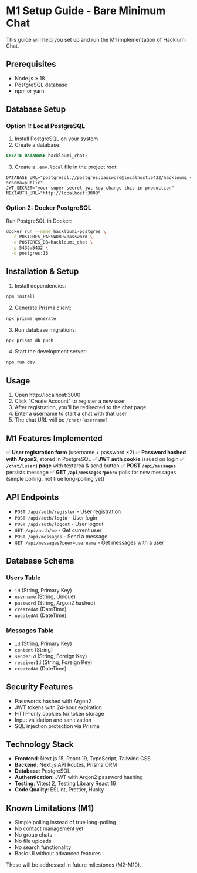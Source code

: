 # M1 Setup Guide - Bare Minimum Chat

This guide will help you set up and run the M1 implementation of Hacklumi Chat.

## Prerequisites

- Node.js ≥ 18
- PostgreSQL database
- npm or yarn

## Database Setup

### Option 1: Local PostgreSQL

1. Install PostgreSQL on your system
2. Create a database:
```sql
CREATE DATABASE hackloumi_chat;
```

3. Create a `.env.local` file in the project root:
```env
DATABASE_URL="postgresql://postgres:password@localhost:5432/hackloumi_chat?schema=public"
JWT_SECRET="your-super-secret-jwt-key-change-this-in-production"
NEXTAUTH_URL="http://localhost:3000"
```

### Option 2: Docker PostgreSQL

Run PostgreSQL in Docker:
```bash
docker run --name hackloumi-postgres \
  -e POSTGRES_PASSWORD=password \
  -e POSTGRES_DB=hackloumi_chat \
  -p 5432:5432 \
  -d postgres:16
```

## Installation & Setup

1. Install dependencies:
```bash
npm install
```

2. Generate Prisma client:
```bash
npx prisma generate
```

3. Run database migrations:
```bash
npx prisma db push
```

4. Start the development server:
```bash
npm run dev
```

## Usage

1. Open http://localhost:3000
2. Click "Create Account" to register a new user
3. After registration, you'll be redirected to the chat page
4. Enter a username to start a chat with that user
5. The chat URL will be `/chat/[username]`

## M1 Features Implemented

✅ **User registration form** (username + password ×2)
✅ **Password hashed with Argon2**, stored in PostgreSQL
✅ **JWT auth cookie** issued on login
✅ **`/chat/[user]` page** with textarea & send button
✅ **POST `/api/messages`** persists message
✅ **GET `/api/messages?peer=`** polls for new messages (simple polling, not true long-polling yet)

## API Endpoints

- `POST /api/auth/register` - User registration
- `POST /api/auth/login` - User login
- `POST /api/auth/logout` - User logout
- `GET /api/auth/me` - Get current user
- `POST /api/messages` - Send a message
- `GET /api/messages?peer=username` - Get messages with a user

## Database Schema

### Users Table
- `id` (String, Primary Key)
- `username` (String, Unique)
- `password` (String, Argon2 hashed)
- `createdAt` (DateTime)
- `updatedAt` (DateTime)

### Messages Table
- `id` (String, Primary Key)
- `content` (String)
- `senderId` (String, Foreign Key)
- `receiverId` (String, Foreign Key)
- `createdAt` (DateTime)

## Security Features

- Passwords hashed with Argon2
- JWT tokens with 24-hour expiration
- HTTP-only cookies for token storage
- Input validation and sanitization
- SQL injection protection via Prisma

## Technology Stack

- **Frontend**: Next.js 15, React 19, TypeScript, Tailwind CSS
- **Backend**: Next.js API Routes, Prisma ORM
- **Database**: PostgreSQL
- **Authentication**: JWT with Argon2 password hashing
- **Testing**: Vitest 2, Testing Library React 16
- **Code Quality**: ESLint, Prettier, Husky

## Known Limitations (M1)

- Simple polling instead of true long-polling
- No contact management yet
- No group chats
- No file uploads
- No search functionality
- Basic UI without advanced features

These will be addressed in future milestones (M2-M10). 